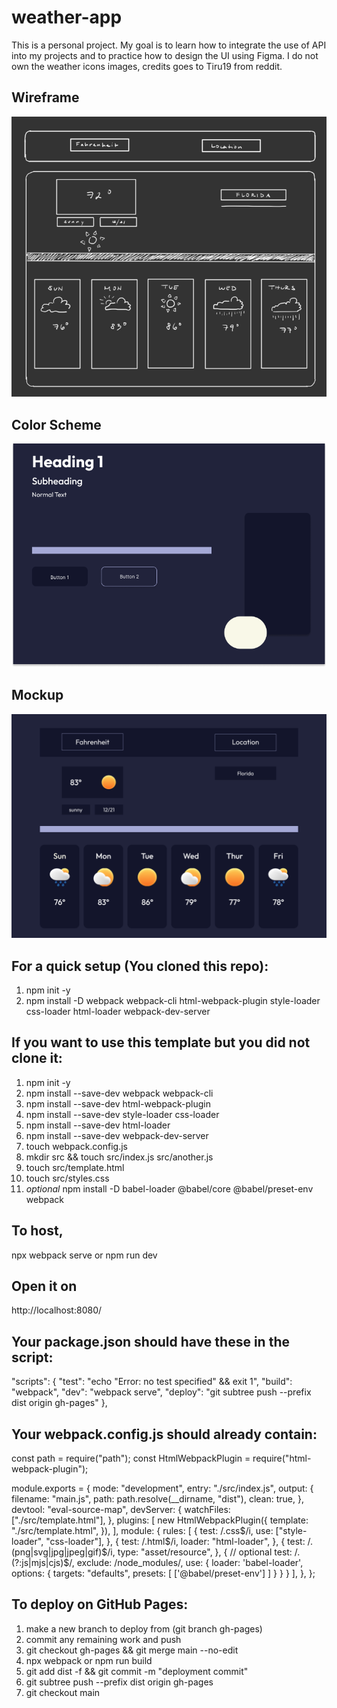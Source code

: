 # weather-app
This is a personal project. My goal is to learn how to integrate the use of API into my projects and to practice how to design the UI using Figma. I do not own the weather icons images, credits goes to Tiru19 from reddit.

## Wireframe
![wireframe](src/images/readme-images/wireframe.png)

## Color Scheme
![color scheme](src/images/readme-images/color-scheme.png)

## Mockup
![mockup](src/images/readme-images/mockup.png)

## For a quick setup (You cloned this repo):
1. npm init -y
2. npm install -D webpack webpack-cli html-webpack-plugin style-loader css-loader html-loader webpack-dev-server

## If you want to use this template but you did not clone it:
1. npm init -y
2. npm install --save-dev webpack webpack-cli
3. npm install --save-dev html-webpack-plugin
4. npm install --save-dev style-loader css-loader
5. npm install --save-dev html-loader
6. npm install --save-dev webpack-dev-server
7. touch webpack.config.js
8. mkdir src && touch src/index.js src/another.js
9. touch src/template.html
10. touch src/styles.css
11. *optional* npm install -D babel-loader @babel/core @babel/preset-env webpack

## To host, 
npx webpack serve
    or
npm run dev

## Open it on 
http://localhost:8080/

## Your package.json should have these in the script: 

"scripts": {
    "test": "echo \"Error: no test specified\" && exit 1",
    "build": "webpack",
    "dev": "webpack serve",
    "deploy": "git subtree push --prefix dist origin gh-pages"
},

## Your webpack.config.js should already contain: 

const path = require("path");
const HtmlWebpackPlugin = require("html-webpack-plugin");

module.exports = {
  mode: "development",
  entry: "./src/index.js",
  output: {
    filename: "main.js",
    path: path.resolve(__dirname, "dist"),
    clean: true,
  },
  devtool: "eval-source-map",
  devServer: {
    watchFiles: ["./src/template.html"],
  },
  plugins: [
    new HtmlWebpackPlugin({
      template: "./src/template.html",
    }),
  ],
  module: {
    rules: [
      {
        test: /\.css$/i,
        use: ["style-loader", "css-loader"],
      },
      {
        test: /\.html$/i,
        loader: "html-loader",
      },
      {
        test: /\.(png|svg|jpg|jpeg|gif)$/i,
        type: "asset/resource",
      },
      { // optional
        test: /\.(?:js|mjs|cjs)$/,
        exclude: /node_modules/,
        use: {
          loader: 'babel-loader',
          options: {
            targets: "defaults",
            presets: [
              ['@babel/preset-env']
            ]
          }
        }
      }
    ],
  },
};

## To deploy on GitHub Pages:
1. make a new branch to deploy from (git branch gh-pages)
2. commit any remaining work and push
3. git checkout gh-pages && git merge main --no-edit
4. npx webpack or npm run build
5. git add dist -f && git commit -m "deployment commit"
6. git subtree push --prefix dist origin gh-pages
7. git checkout main